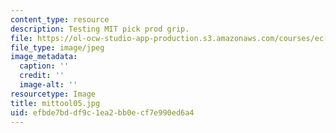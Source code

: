 ```yaml
---
content_type: resource
description: Testing MIT pick prod grip.
file: https://ol-ocw-studio-app-production.s3.amazonaws.com/courses/ec-s06-design-for-demining-spring-2007/efbde7bddf9c1ea2bb0ecf7e990ed6a4_mittool05.jpg
file_type: image/jpeg
image_metadata:
  caption: ''
  credit: ''
  image-alt: ''
resourcetype: Image
title: mittool05.jpg
uid: efbde7bd-df9c-1ea2-bb0e-cf7e990ed6a4
---
```

